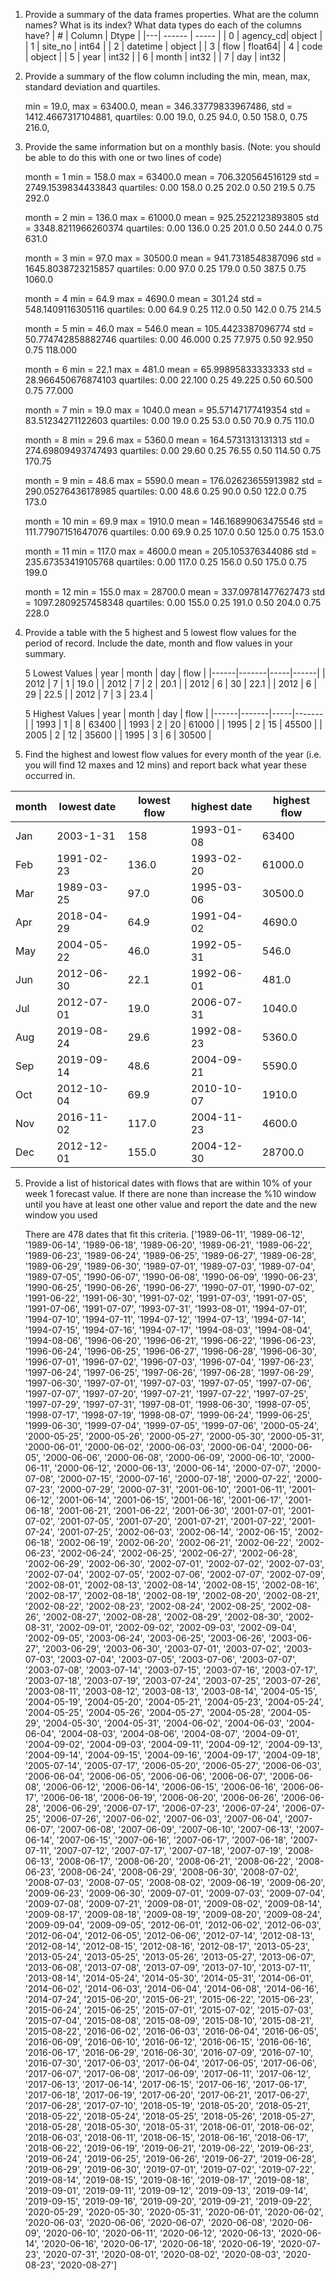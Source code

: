 1. Provide a summary of the data frames properties. What are the column names? What is its index? What data types do each of the columns have?
    | # |  Column   |    Dtype  |
    |---|  ------   |    -----  |
    | 0 |  agency_cd|    object |
    | 1 |  site_no  |    int64  |
    | 2 |  datetime |    object |
    | 3 |  flow     |    float64|
    | 4 |  code     |    object |
    | 5 |  year     |    int32  |
    | 6 |  month    |    int32  |
    | 7 |  day      |    int32  |


2. Provide a summary of the flow column including the min, mean, max, standard deviation and quartiles.

    min =  19.0,
    max =  63400.0,
    mean =  346.33779833967486,
    std =  1412.4667317104881,
    quartiles:
     0.00     19.0,
     0.25     94.0,
     0.50    158.0,
     0.75    216.0,



3. Provide the same information but on a monthly basis. (Note: you should be able to do this with one or two lines of code)


    month =  1
    min =  158.0
    max =  63400.0
    mean =  706.320564516129
    std =  2749.1539834433843
    quartiles:
     0.00    158.0
     0.25    202.0
     0.50    219.5
     0.75    292.0

    month =  2
    min =  136.0
    max =  61000.0
    mean =  925.2522123893805
    std =  3348.8211966260374
    quartiles:
     0.00    136.0
     0.25    201.0
     0.50    244.0
     0.75    631.0

    month =  3
    min =  97.0
    max =  30500.0
    mean =  941.7318548387096
    std =  1645.8038723215857
    quartiles:
     0.00      97.0
     0.25     179.0
     0.50     387.5
     0.75    1060.0

    month =  4
    min =  64.9
    max =  4690.0
    mean =  301.24
    std =  548.1409116305116
    quartiles:
     0.00     64.9
     0.25    112.0
     0.50    142.0
     0.75    214.5

    month =  5
    min =  46.0
    max =  546.0
    mean =  105.4423387096774
    std =  50.774742858882746
    quartiles:
     0.00     46.000
     0.25     77.975
     0.50     92.950
     0.75    118.000

	month =  6
	min =  22.1
	max =  481.0
	mean =  65.99895833333333
	std =  28.966450676874103
	quartiles:
	 0.00    22.100
	 0.25    49.225
	 0.50    60.500
	 0.75    77.000

	month =  7
	min =  19.0
	max =  1040.0
	mean =  95.57147177419354
	std =  83.51234271122603
	quartiles:
	 0.00     19.0
	 0.25     53.0
	 0.50     70.9
	 0.75    110.0

	month =  8
	min =  29.6
	max =  5360.0
	mean =  164.5731313131313
	std =  274.69809493747493
	quartiles:
	 0.00     29.60
	 0.25     76.55
	 0.50    114.50
	 0.75    170.75

	month =  9
	min =  48.6
	max =  5590.0
	mean =  176.02623655913982
	std =  290.05276436178985
	quartiles:
	 0.00     48.6
	 0.25     90.0
	 0.50    122.0
	 0.75    173.0

	month =  10
	min =  69.9
	max =  1910.0
	mean =  146.16899063475546
	std =  111.77907151647076
	quartiles:
	 0.00     69.9
	 0.25    107.0
	 0.50    125.0
	 0.75    153.0

	month =  11
	min =  117.0
	max =  4600.0
	mean =  205.105376344086
	std =  235.67353419105768
	quartiles:
	 0.00    117.0
	 0.25    156.0
	 0.50    175.0
	 0.75    199.0

	month =  12
	min =  155.0
	max =  28700.0
	mean =  337.09781477627473
	std =  1097.2809257458348
	quartiles:
	 0.00    155.0
	 0.25    191.0
	 0.50    204.0
	 0.75    228.0

4. Provide a table with the 5 highest and 5 lowest flow values for the period of record. Include the date, month and flow values in your summary.

	5 Lowest Values
	| year | month | day | flow |
	|------|-------|-----|------|
	| 2012 |   7   |  1  | 19.0 |
	| 2012 |   7   |  2  | 20.1 |
	| 2012 |   6   |  30 | 22.1 |
	| 2012 |   6   |  29 | 22.5 |
	| 2012 |   7   |  3  | 23.4 |

	5 Highest Values
	| year | month | day |  flow |
	|------|-------|-----|-------|
	| 1993 |   1   |  8  | 63400 |
	| 1993 |   2   |  20 | 61000 |
	| 1995 |   2   |  15 | 45500 |
	| 2005 |   2   |  12 | 35600 |
	| 1995 |   3   |  6  | 30500 |


4. Find the highest and lowest flow values for every month of the year (i.e. you will find 12 maxes and 12 mins) and report back what year these occurred in.

  | month | lowest date |  lowest flow | highest date | highest flow |
  |-------|--------|--------|---------|----|
  | Jan |  2003-1-31 | 158 | 1993-01-08 | 63400|
  | Feb |  1991-02-23 | 136.0 | 1993-02-20 | 61000.0|
  | Mar |  1989-03-25 | 97.0 | 1995-03-06 | 30500.0 |
  | Apr |  2018-04-29 | 64.9 | 1991-04-02 | 4690.0 |
  | May |  2004-05-22 | 46.0 | 1992-05-31 | 546.0|
  | Jun |  2012-06-30 | 22.1 | 1992-06-01 | 481.0|
  | Jul |  2012-07-01 | 19.0 | 2006-07-31 | 1040.0|
  | Aug |  2019-08-24 | 29.6 | 1992-08-23 | 5360.0|
  | Sep |  2019-09-14 | 48.6 | 2004-09-21 | 5590.0|
  | Oct |  2012-10-04 | 69.9 | 2010-10-07 | 1910.0|
  | Nov |  2016-11-02 | 117.0 | 2004-11-23 | 4600.0|
  | Dec |  2012-12-01 | 155.0 | 2004-12-30 | 28700.0|


5. Provide a list of historical dates with flows that are within 10% of your week 1 forecast value. If there are none than increase the %10 window until you have at least one other value and report the date and the new window you used

	There are 478 dates that fit this criteria.
	['1989-06-11', '1989-06-12', '1989-06-14', '1989-06-18', '1989-06-20', '1989-06-21', '1989-06-22', '1989-06-23', '1989-06-24', '1989-06-25', '1989-06-27', '1989-06-28', '1989-06-29', '1989-06-30', '1989-07-01', '1989-07-03', '1989-07-04', '1989-07-05', '1990-06-07', '1990-06-08', '1990-06-09', '1990-06-23', '1990-06-25', '1990-06-26', '1990-06-27', '1990-07-01', '1990-07-02', '1991-06-22', '1991-06-30', '1991-07-02', '1991-07-03', '1991-07-05', '1991-07-06', '1991-07-07', '1993-07-31', '1993-08-01', '1994-07-01', '1994-07-10', '1994-07-11', '1994-07-12', '1994-07-13', '1994-07-14', '1994-07-15', '1994-07-16', '1994-07-17', '1994-08-03', '1994-08-04', '1994-08-06', '1996-06-20', '1996-06-21', '1996-06-22', '1996-06-23', '1996-06-24', '1996-06-25', '1996-06-27', '1996-06-28', '1996-06-30', '1996-07-01', '1996-07-02', '1996-07-03', '1996-07-04', '1997-06-23', '1997-06-24', '1997-06-25', '1997-06-26', '1997-06-28', '1997-06-29', '1997-06-30', '1997-07-01', '1997-07-03', '1997-07-05', '1997-07-06', '1997-07-07', '1997-07-20', '1997-07-21', '1997-07-22', '1997-07-25', '1997-07-29', '1997-07-31', '1997-08-01', '1998-06-30', '1998-07-05', '1998-07-17', '1998-07-19', '1998-08-07', '1999-06-24', '1999-06-25', '1999-06-30', '1999-07-04', '1999-07-05', '1999-07-06', '2000-05-24', '2000-05-25', '2000-05-26', '2000-05-27', '2000-05-30', '2000-05-31', '2000-06-01', '2000-06-02', '2000-06-03', '2000-06-04', '2000-06-05', '2000-06-06', '2000-06-08', '2000-06-09', '2000-06-10', '2000-06-11', '2000-06-12', '2000-06-13', '2000-06-14', '2000-07-07', '2000-07-08', '2000-07-15', '2000-07-16', '2000-07-18', '2000-07-22', '2000-07-23', '2000-07-29', '2000-07-31', '2001-06-10', '2001-06-11', '2001-06-12', '2001-06-14', '2001-06-15', '2001-06-16', '2001-06-17', '2001-06-18', '2001-06-21', '2001-06-22', '2001-06-30', '2001-07-01', '2001-07-02', '2001-07-05', '2001-07-20', '2001-07-21', '2001-07-22', '2001-07-24', '2001-07-25', '2002-06-03', '2002-06-14', '2002-06-15', '2002-06-18', '2002-06-19', '2002-06-20', '2002-06-21', '2002-06-22', '2002-06-23', '2002-06-24', '2002-06-25', '2002-06-27', '2002-06-28', '2002-06-29', '2002-06-30', '2002-07-01', '2002-07-02', '2002-07-03', '2002-07-04', '2002-07-05', '2002-07-06', '2002-07-07', '2002-07-09', '2002-08-01', '2002-08-13', '2002-08-14', '2002-08-15', '2002-08-16', '2002-08-17', '2002-08-18', '2002-08-19', '2002-08-20', '2002-08-21', '2002-08-22', '2002-08-23', '2002-08-24', '2002-08-25', '2002-08-26', '2002-08-27', '2002-08-28', '2002-08-29', '2002-08-30', '2002-08-31', '2002-09-01', '2002-09-02', '2002-09-03', '2002-09-04', '2002-09-05', '2003-06-24', '2003-06-25', '2003-06-26', '2003-06-27', '2003-06-29', '2003-06-30', '2003-07-01', '2003-07-02', '2003-07-03', '2003-07-04', '2003-07-05', '2003-07-06', '2003-07-07', '2003-07-08', '2003-07-14', '2003-07-15', '2003-07-16', '2003-07-17', '2003-07-18', '2003-07-19', '2003-07-24', '2003-07-25', '2003-07-26', '2003-08-11', '2003-08-12', '2003-08-13', '2003-08-14', '2004-05-15', '2004-05-19', '2004-05-20', '2004-05-21', '2004-05-23', '2004-05-24', '2004-05-25', '2004-05-26', '2004-05-27', '2004-05-28', '2004-05-29', '2004-05-30', '2004-05-31', '2004-06-02', '2004-06-03', '2004-06-04', '2004-08-03', '2004-08-06', '2004-08-07', '2004-09-01', '2004-09-02', '2004-09-03', '2004-09-11', '2004-09-12', '2004-09-13', '2004-09-14', '2004-09-15', '2004-09-16', '2004-09-17', '2004-09-18', '2005-07-14', '2005-07-17', '2006-05-20', '2006-05-27', '2006-06-03', '2006-06-04', '2006-06-05', '2006-06-06', '2006-06-07', '2006-06-08', '2006-06-12', '2006-06-14', '2006-06-15', '2006-06-16', '2006-06-17', '2006-06-18', '2006-06-19', '2006-06-20', '2006-06-26', '2006-06-28', '2006-06-29', '2006-07-17', '2006-07-23', '2006-07-24', '2006-07-25', '2006-07-26', '2007-06-02', '2007-06-03', '2007-06-04', '2007-06-07', '2007-06-08', '2007-06-09', '2007-06-10', '2007-06-13', '2007-06-14', '2007-06-15', '2007-06-16', '2007-06-17', '2007-06-18', '2007-07-11', '2007-07-12', '2007-07-17', '2007-07-18', '2007-07-19', '2008-06-13', '2008-06-17', '2008-06-20', '2008-06-21', '2008-06-22', '2008-06-23', '2008-06-24', '2008-06-29', '2008-06-30', '2008-07-02', '2008-07-03', '2008-07-05', '2008-08-02', '2009-06-19', '2009-06-20', '2009-06-23', '2009-06-30', '2009-07-01', '2009-07-03', '2009-07-04', '2009-07-08', '2009-07-21', '2009-08-01', '2009-08-02', '2009-08-14', '2009-08-17', '2009-08-18', '2009-08-19', '2009-08-20', '2009-08-24', '2009-09-04', '2009-09-05', '2012-06-01', '2012-06-02', '2012-06-03', '2012-06-04', '2012-06-05', '2012-06-06', '2012-07-14', '2012-08-13', '2012-08-14', '2012-08-15', '2012-08-16', '2012-08-17', '2013-05-23', '2013-05-24', '2013-05-25', '2013-05-26', '2013-05-27', '2013-06-07', '2013-06-08', '2013-07-08', '2013-07-09', '2013-07-10', '2013-07-11', '2013-08-14', '2014-05-24', '2014-05-30', '2014-05-31', '2014-06-01', '2014-06-02', '2014-06-03', '2014-06-04', '2014-06-08', '2014-06-16', '2014-07-24', '2015-06-20', '2015-06-21', '2015-06-22', '2015-06-23', '2015-06-24', '2015-06-25', '2015-07-01', '2015-07-02', '2015-07-03', '2015-07-04', '2015-08-08', '2015-08-09', '2015-08-10', '2015-08-21', '2015-08-22', '2016-06-02', '2016-06-03', '2016-06-04', '2016-06-05', '2016-06-09', '2016-06-10', '2016-06-12', '2016-06-15', '2016-06-16', '2016-06-17', '2016-06-29', '2016-06-30', '2016-07-09', '2016-07-10', '2016-07-30', '2017-06-03', '2017-06-04', '2017-06-05', '2017-06-06', '2017-06-07', '2017-06-08', '2017-06-09', '2017-06-11', '2017-06-12', '2017-06-13', '2017-06-14', '2017-06-15', '2017-06-16', '2017-06-17', '2017-06-18', '2017-06-19', '2017-06-20', '2017-06-21', '2017-06-27', '2017-06-28', '2017-07-10', '2018-05-19', '2018-05-20', '2018-05-21', '2018-05-22', '2018-05-24', '2018-05-25', '2018-05-26', '2018-05-27', '2018-05-28', '2018-05-30', '2018-05-31', '2018-06-01', '2018-06-02', '2018-06-03', '2018-06-11', '2018-06-15', '2018-06-16', '2018-06-17', '2018-06-22', '2019-06-19', '2019-06-21', '2019-06-22', '2019-06-23', '2019-06-24', '2019-06-25', '2019-06-26', '2019-06-27', '2019-06-28', '2019-06-29', '2019-06-30', '2019-07-01', '2019-07-02', '2019-07-22', '2019-08-14', '2019-08-15', '2019-08-16', '2019-08-17', '2019-08-18', '2019-09-01', '2019-09-11', '2019-09-12', '2019-09-13', '2019-09-14', '2019-09-15', '2019-09-16', '2019-09-20', '2019-09-21', '2019-09-22', '2020-05-29', '2020-05-30', '2020-05-31', '2020-06-01', '2020-06-02', '2020-06-03', '2020-06-06', '2020-06-07', '2020-06-08', '2020-06-09', '2020-06-10', '2020-06-11', '2020-06-12', '2020-06-13', '2020-06-14', '2020-06-16', '2020-06-17', '2020-06-18', '2020-06-19', '2020-07-23', '2020-07-31', '2020-08-01', '2020-08-02', '2020-08-03', '2020-08-23', '2020-08-27']
